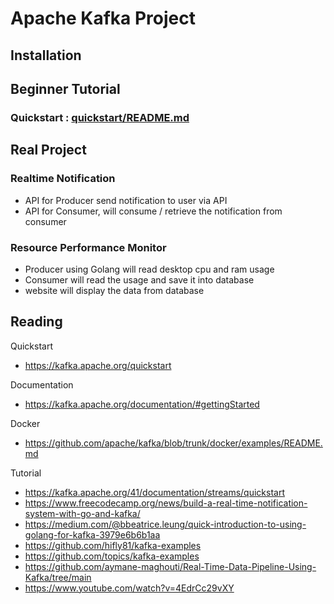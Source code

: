 # Apache Kafka Project

## Installation


## Beginner Tutorial
### Quickstart : [quickstart/README.md](quickstart/README.md)

## Real Project

### Realtime Notification
- API for Producer send notification to user via API
- API for Consumer, will consume / retrieve the notification from consumer


### Resource Performance Monitor
- Producer using Golang will read desktop cpu and ram usage
- Consumer will read the usage and save it into database
- website will display the data from database 


## Reading

Quickstart
- https://kafka.apache.org/quickstart

Documentation
- https://kafka.apache.org/documentation/#gettingStarted

Docker
- https://github.com/apache/kafka/blob/trunk/docker/examples/README.md

Tutorial
- https://kafka.apache.org/41/documentation/streams/quickstart
- https://www.freecodecamp.org/news/build-a-real-time-notification-system-with-go-and-kafka/
- https://medium.com/@bbeatrice.leung/quick-introduction-to-using-golang-for-kafka-3979e6b6b1aa
- https://github.com/hifly81/kafka-examples
- https://github.com/topics/kafka-examples
- https://github.com/aymane-maghouti/Real-Time-Data-Pipeline-Using-Kafka/tree/main
- https://www.youtube.com/watch?v=4EdrCc29vXY